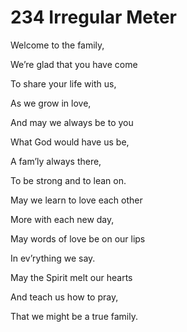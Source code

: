 # 234 Irregular Meter

Welcome to the family,

We’re glad that you have come

To share your life with us,

As we grow in love,

And may we always be to you

What God would have us be,

A fam’ly always there,

To be strong and to lean on.

May we learn to love each other

More with each new day,

May words of love be on our lips

In ev’rything we say.

May the Spirit melt our hearts

And teach us how to pray,

That we might be a true family.


